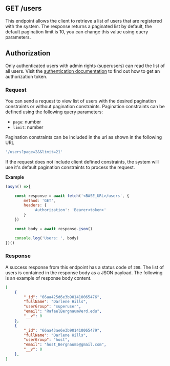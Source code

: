 ## GET /users

This endpoint allows the client to retrieve a list of users that are registered with the system. The response returns a paginated list by default, the default pagination limit is 10, you can change this value using query parameters.


## Authorization
Only authenticated users with admin rights (superusers) can read the list of all users. Visit the [authentication documentation](../authentication/auth.md) to find out how to get an authorization token.

### Request
You can send a request to view list of users with the desired pagination constraints or without pagination constraints. Pagination constraints can be defined using the following query parameters:

- `page`: number
- `limit`: number

Pagination constraints can be included in the url as shown in the following URL

```javascript
'/users?page=2&&limit=21'
```

If the request does not include client defined constraints, the system will use it's default pagination constraints to process the request.

**Example**

```javascript
(asyn() =>{

    const response = await fetch('<BASE_URL>/users', {
        method: 'GET',
        headers: {
            'Authorization': 'Bearer<token>'
        }
    })

    const body = await response.json()

    console.log('Users: ', body)
})()
 ```


### Response
A success response from this endpoint has a status code of `200`. The list of users is contained in the response body as a JSON payload. The following is an example of response body content.

```json
[
    {
        "_id": "66aa425d6e3b901410065476",
        "fullName": "Darlene Hills",
        "userGroup": "superuser",
        "email": "RafaelBergnaum@erd.edu",
        "__v": 0
    },
    {
        "_id": "66aa43ae6e3b901410065479",
        "fullName": "Darlene Hills",
        "userGroup": "host",
        "email": "host_Bergnaum5@gmail.com",
        "__v": 0
    },
]
```